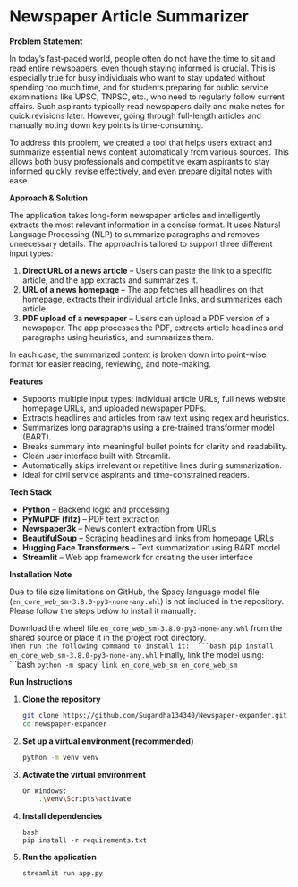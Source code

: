 # Newspaper Article Summarizer

**Problem Statement**

In today’s fast-paced world, people often do not have the time to sit and read entire newspapers, even though staying informed is crucial. This is especially true for busy individuals who want to stay updated without spending too much time, and for students preparing for public service examinations like UPSC, TNPSC, etc., who need to regularly follow current affairs. Such aspirants typically read newspapers daily and make notes for quick revisions later. However, going through full-length articles and manually noting down key points is time-consuming.

To address this problem, we created a tool that helps users extract and summarize essential news content automatically from various sources. This allows both busy professionals and competitive exam aspirants to stay informed quickly, revise effectively, and even prepare digital notes with ease.

**Approach & Solution**

The application takes long-form newspaper articles and intelligently extracts the most relevant information in a concise format. It uses Natural Language Processing (NLP) to summarize paragraphs and removes unnecessary details. The approach is tailored to support three different input types:

1. **Direct URL of a news article** – Users can paste the link to a specific article, and the app extracts and summarizes it.
2. **URL of a news homepage** – The app fetches all headlines on that homepage, extracts their individual article links, and summarizes each article.
3. **PDF upload of a newspaper** – Users can upload a PDF version of a newspaper. The app processes the PDF, extracts article headlines and paragraphs using heuristics, and summarizes them.

In each case, the summarized content is broken down into point-wise format for easier reading, reviewing, and note-making.

**Features**

- Supports multiple input types: individual article URLs, full news website homepage URLs, and uploaded newspaper PDFs.
- Extracts headlines and articles from raw text using regex and heuristics.
- Summarizes long paragraphs using a pre-trained transformer model (BART).
- Breaks summary into meaningful bullet points for clarity and readability.
- Clean user interface built with Streamlit.
- Automatically skips irrelevant or repetitive lines during summarization.
- Ideal for civil service aspirants and time-constrained readers.

**Tech Stack**

- **Python** – Backend logic and processing
- **PyMuPDF (fitz)** – PDF text extraction
- **Newspaper3k** – News content extraction from URLs
- **BeautifulSoup** – Scraping headlines and links from homepage URLs
- **Hugging Face Transformers** – Text summarization using BART model
- **Streamlit** – Web app framework for creating the user interface

**Installation Note**

Due to file size limitations on GitHub, the Spacy language model file (`en_core_web_sm-3.8.0-py3-none-any.whl`) is not included in the repository.  
Please follow the steps below to install it manually:

Download the wheel file `en_core_web_sm-3.8.0-py3-none-any.whl` from the shared source or place it in the project root directory.  
`Then run the following command to install it: 
```bash pip install en_core_web_sm-3.8.0-py3-none-any.whl` 
Finally, link the model using: 
```bash `python -m spacy link en_core_web_sm en_core_web_sm`

**Run Instructions**

1. **Clone the repository**
    ```bash
   git clone https://github.com/Sugandha134340/Newspaper-expander.git
   cd newspaper-expander
2. **Set up a virtual environment (recommended)**
    ```bash
    python -m venv venv

3. **Activate the virtual environment**

    ```bash
    On Windows:
        .\venv\Scripts\activate

4. **Install dependencies**
    ```
    bash
    pip install -r requirements.txt

5. **Run the application**

    ```bash
    streamlit run app.py